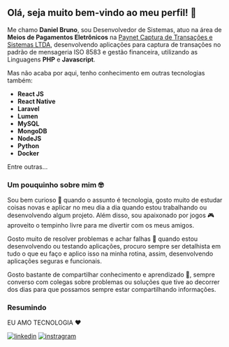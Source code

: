 ## Olá, seja muito bem-vindo ao meu perfil! :wave:

Me chamo **Daniel Bruno**, sou Desenvolvedor de Sistemas, atuo na área de **Meios de Pagamentos Eletrônicos** na [Paynet Captura de Transações e Sistemas LTDA](https://www.linkedin.com/company/paynet-captura-de-transa%C3%A7%C3%B5es-e-sistemas-ltda/), desenvolvendo aplicações para captura de transações no padrão de mensageria ISO 8583 e gestão financeira, utilizando as Linguagens **PHP** e **Javascript**.

Mas não acaba por aqui, tenho conhecimento em outras tecnologias também:

- **React JS**
- **React Native**
- **Laravel**
- **Lumen**
- **MySQL**
- **MongoDB**
- **NodeJS**
- **Python**
- **Docker**

Entre outras...

### Um pouquinho sobre mim :nerd_face:

Sou bem curioso :eyes: quando o assunto é tecnologia, gosto muito de estudar coisas novas e aplicar no meu dia a dia quando estou trabalhando ou desenvolvendo algum projeto. Além disso, sou apaixonado por jogos :video_game: aproveito o tempinho livre para me divertir com os meus amigos.

Gosto muito de resolver problemas e achar falhas :monocle_face: quando estou desenvolvendo ou testando aplicações, procuro sempre ser detalhista em tudo o que eu faço e aplico isso na minha rotina, assim, desenvolvendo aplicações seguras e funcionais. 

Gosto bastante de compartilhar conhecimento e aprendizado :brain:, sempre converso com colegas sobre problemas ou soluções que tive ao decorrer dos dias para que possamos sempre estar compartilhando informações.

### Resumindo

EU AMO TECNOLOGIA ❤️

[![linkedin](https://img.shields.io/badge/LinkedIn-0077B5?style=for-the-badge&logo=linkedin&logoColor=white)](https://www.linkedin.com/in/daniel-bruno-b31931102/) [![instragram](https://img.shields.io/badge/Instagram-E4405F?style=for-the-badge&logo=instagram&logoColor=white)](https://www.instagram.com/danielbrunogbs/)

<!--
**danielbrunogbs/danielbrunogbs** is a ✨ _special_ ✨ repository because its `README.md` (this file) appears on your GitHub profile.

Here are some ideas to get you started:

- 🔭 I’m currently working on ...
- 🌱 I’m currently learning ...
- 👯 I’m looking to collaborate on ...
- 🤔 I’m looking for help with ...
- 💬 Ask me about ...
- 📫 How to reach me: ...
- 😄 Pronouns: ...
- ⚡ Fun fact: ...
-->
